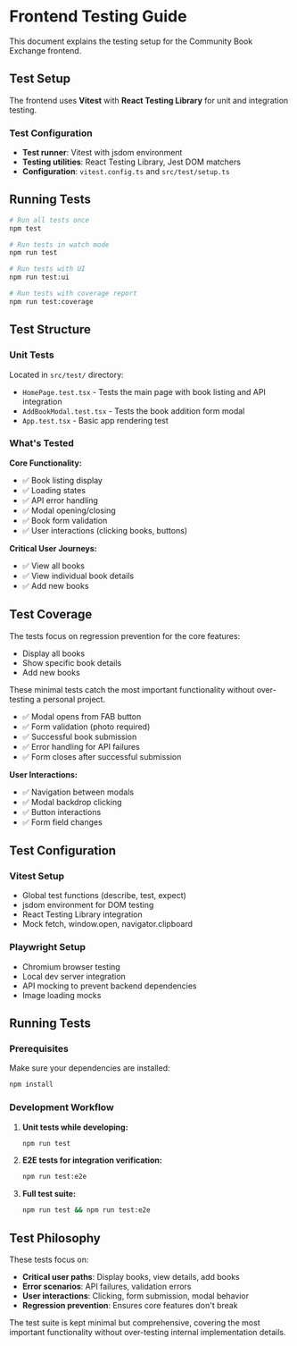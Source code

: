 # Frontend Testing Guide

This document explains the testing setup for the Community Book Exchange frontend.

## Test Setup

The frontend uses **Vitest** with **React Testing Library** for unit and integration testing.

### Test Configuration

- **Test runner**: Vitest with jsdom environment
- **Testing utilities**: React Testing Library, Jest DOM matchers
- **Configuration**: `vitest.config.ts` and `src/test/setup.ts`

## Running Tests

```bash
# Run all tests once
npm test

# Run tests in watch mode
npm run test

# Run tests with UI
npm run test:ui

# Run tests with coverage report
npm run test:coverage
```

## Test Structure

### Unit Tests

Located in `src/test/` directory:

- `HomePage.test.tsx` - Tests the main page with book listing and API integration
- `AddBookModal.test.tsx` - Tests the book addition form modal
- `App.test.tsx` - Basic app rendering test

### What's Tested

**Core Functionality:**
- ✅ Book listing display
- ✅ Loading states
- ✅ API error handling 
- ✅ Modal opening/closing
- ✅ Book form validation
- ✅ User interactions (clicking books, buttons)

**Critical User Journeys:**
- ✅ View all books
- ✅ View individual book details
- ✅ Add new books

## Test Coverage

The tests focus on regression prevention for the core features:
- Display all books
- Show specific book details
- Add new books

These minimal tests catch the most important functionality without over-testing a personal project.
- ✅ Modal opens from FAB button
- ✅ Form validation (photo required)
- ✅ Successful book submission
- ✅ Error handling for API failures
- ✅ Form closes after successful submission

**User Interactions:**
- ✅ Navigation between modals
- ✅ Modal backdrop clicking
- ✅ Button interactions
- ✅ Form field changes

## Test Configuration

### Vitest Setup
- Global test functions (describe, test, expect)
- jsdom environment for DOM testing
- React Testing Library integration
- Mock fetch, window.open, navigator.clipboard

### Playwright Setup
- Chromium browser testing
- Local dev server integration
- API mocking to prevent backend dependencies
- Image loading mocks

## Running Tests

### Prerequisites
Make sure your dependencies are installed:
```bash
npm install
```

### Development Workflow
1. **Unit tests while developing:**
   ```bash
   npm run test
   ```

2. **E2E tests for integration verification:**
   ```bash
   npm run test:e2e
   ```

3. **Full test suite:**
   ```bash
   npm run test && npm run test:e2e
   ```

## Test Philosophy

These tests focus on:
- **Critical user paths**: Display books, view details, add books
- **Error scenarios**: API failures, validation errors
- **User interactions**: Clicking, form submission, modal behavior
- **Regression prevention**: Ensures core features don't break

The test suite is kept minimal but comprehensive, covering the most important functionality without over-testing internal implementation details.
